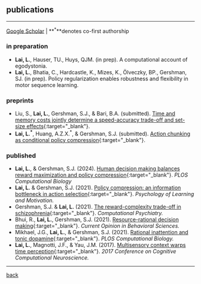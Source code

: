 ## publications
***
[Google Scholar](https://scholar.google.com/citations?user=TEpclyYAAAAJ&hl=en) | **<sup>*</sup>**denotes co-first authorship

### in preparation
- **Lai, L.**, Hauser, TU., Huys, QJM. (in prep). A computational account of egodystonia.
- **Lai, L.**, Bhatia, C., Hardcastle, K., Mizes, K., Ölveczky, BP., Gershman, SJ. (in prep). Policy regularization enables robustness and flexibility in motor sequence learning.

### preprints 
- Liu, S., **Lai, L.**, Gershman, S.J., & Bari, B.A. (submitted). [Time and memory costs jointly determine a speed-accuracy trade-off and set-size effects](https://psyarxiv.com/fupvy){:target="_blank"}.
- **Lai, L.<sup>*</sup>**, Huang, A.Z.X.<sup>*</sup>, & Gershman, S.J. (submitted). [Action chunking as conditional policy compression](https://psyarxiv.com/z8yrv){:target="_blank"}.
  
### published
- **Lai, L.**, & Gershman, S.J. (2024). [Human decision making balances reward maximization and policy compression](./pubs/LaiGershman2024.pdf){:target="_blank"}. _PLOS Computational Biology_
- **Lai, L.** & Gershman, S.J. (2021). [Policy compression: an information bottleneck in action selection](./pubs/LaiGershman2021.pdf){:target="_blank"}. _Psychology of Learning and Motivation._
- Gershman, S.J. & **Lai, L.** (2021). [The reward-complexity trade-off in schizophrenia](./pubs/GershmanLai2021.pdf){:target="_blank"}. _Computational Psychiatry._
- Bhui, R., **Lai, L.**, Gershman, S.J. (2021). [Resource-rational decision making](./pubs/BhuiLaiGershman2021.pdf){:target="_blank"}. _Current Opinion in Behavioral Sciences._
- Mikhael, J.G., **Lai, L.**, & Gershman, S.J. (2021). [Rational inattention and tonic dopamine](./pubs/MikhaelLaiGershman2021.pdf){:target="_blank"}. _PLOS Computational Biology._
- **Lai, L.**, Magnotti, J.F., & Yau, J.M. (2017). [Multisensory context warps time perception](./pubs/LaiMagnottiYau2017.pdf){:target="_blank"}. _2017 Conference on Cognitive Computational Neuroscience._

***
[back](./)
